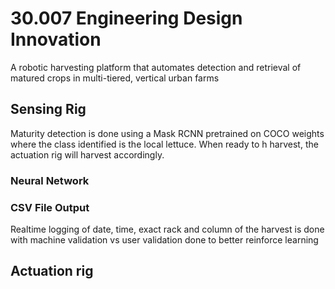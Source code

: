# 30.007 Engineering Design Innovation
A robotic harvesting platform that automates detection and retrieval of matured crops in multi-tiered, vertical urban farms

## Sensing Rig 
Maturity detection is done using a Mask RCNN pretrained on COCO weights where the class identified is the local lettuce. When ready to h harvest, the actuation rig will harvest accordingly.

### Neural Network 
### CSV File Output 
Realtime logging of date, time, exact rack and column of the harvest is done with machine validation vs user validation done to better reinforce learning


## Actuation rig
